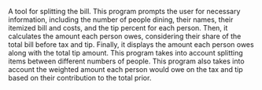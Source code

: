 A tool for splitting the bill. This program prompts the user for necessary information, including the number of people dining, their names, their itemized bill and costs, and the tip percent for each person. Then, it calculates the amount each person owes, considering their share of the total bill before tax and tip. Finally, it displays the amount each person owes along with the total tip amount. This program takes into account splitting items between different numbers of people. This program also takes into account the weighted amount each person would owe on the tax and tip based on their contribution to the total prior.
